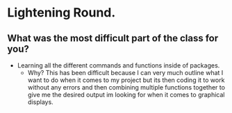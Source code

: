 # Lightening Round.
## What was the most difficult part of the class for you?
- Learning all the different commands and functions inside of packages.
  - Why? This has been difficult because I can very much outline what I want to do when it comes to my project but its then coding it to work without any errors and then combining multiple functions together to give me the desired output im looking for when it comes to graphical displays.
